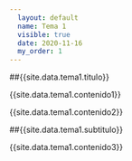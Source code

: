 ```yaml
---
  layout: default
  name: Tema 1
  visible: true
  date: 2020-11-16
  my_order: 1
---
```


##{{site.data.tema1.titulo}}  

{{site.data.tema1.contenido1}}   

{{site.data.tema1.contenido2}}  


##{{site.data.tema1.subtitulo}}  

{{site.data.tema1.contenido3}}  